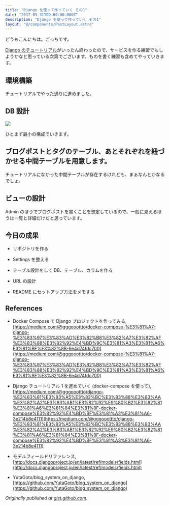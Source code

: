 ```yaml
---
title: "Django を使って作っていく その1"
date: "2017-05-31T09:00:00.000Z"
description: "Django を使って作っていく その1"
layout: "@/components/PostLayout.astro"
---
```


どうもこんにちは。ごっちです。

[Django のチュートリアル](https://docs.djangoproject.com/ja/1.11/intro/)がいったん終わったので、サービスを作る練習でもしようかなと思っている次第でございます。ものを書く練習も含めてやっていきます。

## 環境構築

チュートリアルでやった通りに進めました。

## DB 設計

![](https://cdn-images-1.medium.com/max/2000/1*vBf1CBPa7auwOgHJbuVSVA.png)

ひとまず最小の構成でいきます。

## ブログポストとタグのテーブル、あとそれぞれを紐づかせる中間テーブルを用意します。

チュートリアルになかった中間テーブルが存在するけれども、まぁなんとかなるでしょ。

## ビューの設計

Admin のほうでブログポストを書くことを想定しているので、一般に見えるほうは一覧と詳細だけだと思っています。

## 今日の成果

- リポジトリを作る

- Settings を整える

- テーブル設計をして DB、テーブル、カラムを作る

- URL の設計

- README にセットアップ方法をメモする

## References

- Docker Compose で Django プロジェクトを作ってみる, [https://medium.com/@gggooottto/docker-compose-%E3%81%A7-django-%E3%83%97%E3%83%AD%E3%82%B8%E3%82%A7%E3%82%AF%E3%83%88%E3%82%92%E4%BD%9C%E3%81%A3%E3%81%A6%E3%81%BF%E3%82%8B-6e4d74fdc700](https://medium.com/@gggooottto/docker-compose-%E3%81%A7-django-%E3%83%97%E3%83%AD%E3%82%B8%E3%82%A7%E3%82%AF%E3%83%88%E3%82%92%E4%BD%9C%E3%81%A3%E3%81%A6%E3%81%BF%E3%82%8B-6e4d74fdc700)

- Django チュートリアル 1 を進めていく (docker-compose を使って), [https://medium.com/@gggooottto/django-%E3%83%81%E3%83%A5%E3%83%BC%E3%83%88%E3%83%AA%E3%82%A2%E3%83%AB1%E3%82%92%E9%80%B2%E3%82%81%E3%81%A6%E3%81%84%E3%81%8F-docker-compose%E3%82%92%E4%BD%BF%E3%81%A3%E3%81%A6-3e214b8e4111](https://medium.com/@gggooottto/django-%E3%83%81%E3%83%A5%E3%83%BC%E3%83%88%E3%83%AA%E3%82%A2%E3%83%AB1%E3%82%92%E9%80%B2%E3%82%81%E3%81%A6%E3%81%84%E3%81%8F-docker-compose%E3%82%92%E4%BD%BF%E3%81%A3%E3%81%A6-3e214b8e4111)

- モデルフィールドリファレンス, [http://docs.djangoproject.jp/en/latest/ref/models/fields.html](http://docs.djangoproject.jp/en/latest/ref/models/fields.html)

- YutaGoto/blog_system_on_django, [https://github.com/YutaGoto/blog_system_on_django](https://github.com/YutaGoto/blog_system_on_django)

_Originally published at [gist.github.com](https://gist.github.com/YutaGoto/d551173d33fc090393f23524316a0c1c)._
